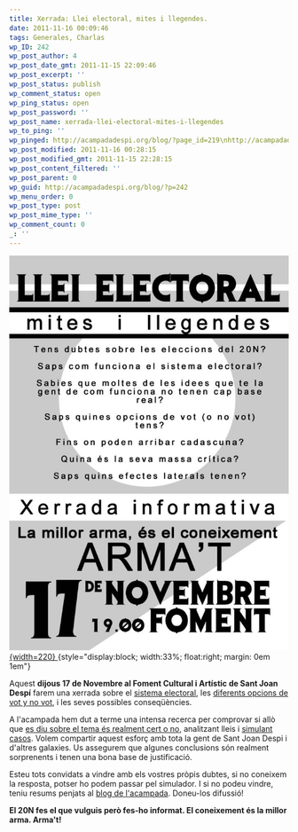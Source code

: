 ```yaml
---
title: Xerrada: Llei electoral, mites i llegendes.
date: 2011-11-16 00:09:46
tags: Generales, Charlas
wp_ID: 242
wp_post_author: 4
wp_post_date_gmt: 2011-11-15 22:09:46
wp_post_excerpt: ''
wp_post_status: publish
wp_comment_status: open
wp_ping_status: open
wp_post_password: ''
wp_post_name: xerrada-llei-electoral-mites-i-llegendes
wp_to_ping: ''
wp_pinged: http://acampadadespi.org/blog/?page_id=219\nhttp://acampadadespi.org/blog/?page_id=227\nhttp://acampadadespi.org/blog/?page_id=222
wp_post_modified: 2011-11-16 00:28:15
wp_post_modified_gmt: 2011-11-15 22:28:15
wp_post_content_filtered: ''
wp_post_parent: 0
wp_guid: http://acampadadespi.org/blog/?p=242
wp_menu_order: 0
wp_post_type: post
wp_post_mime_type: ''
wp_comment_count: 0
_: ''
---
```

[![Cartell de la Xerrada](/images/20N-CartellMitesElectorals.jpg){width=220}
](/images/20N-CartellMitesElectorals.jpg)
{style="display:block; width:33%; float:right; margin: 0em 1em"}

Aquest <b>dijous 17 de Novembre al Foment Cultural i Artístic de Sant Joan Despí</b> farem una xerrada sobre el
<a title="Com s'aplica la llei electoral a les generals a Barcelona" href="{filename}2011-11-15-0414-20n-llei-electoral-actual.md">sistema electoral</a>,
les <a title="20N: opcions de vot i no vot" href="{filename}2011-11-15-0441-20n-opciones-de-voto-o-no-voto.md">diferents opcions de vot y no vot</a>,
i les seves possibles conseqüències.

<!-- PELICAN_END_SUMMARY -->

A l'acampada hem dut a terme una intensa recerca per comprovar si allò que
<a title="Resum de mites i llegendes sobre el sistema electoral" href="{filename}2011-11-15-0154-20n-mitos-y-leyendas-sobre-el-sistema-electoral.md">es diu sobre el tema és realment cert o no</a>,
analitzant lleis i <a title="enVote: simulador de fluxos electorals" href="{filename}/pages/envote.md">simulant casos</a>.
Volem compartir aquest esforç amb tota la gent de Sant Joan Despi i d'altres galaxies.
Us assegurem que algunes conclusions són realment sorprenents i tenen una bona base de justificació.

Esteu tots convidats a vindre amb els vostres pròpis dubtes, si no coneixem la resposta, potser ho podem passar pel simulador.
I si no podeu vindre, teniu resums penjats al
<a title="Material sobre el 20N publicat per AcampadaDespi" href="{filename}2011-11-15-0215-20n.md">blog de l'acampada</a>.
Doneu-los difussió!

<b>El 20N fes el que vulguis però fes-ho informat. El coneixement és la millor arma. Arma't!</b>

